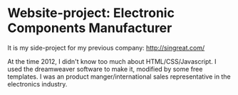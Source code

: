 # Website-project: Electronic Components Manufacturer
It is my side-project for my previous company: http://singreat.com/

At the time 2012, I didn't know too much about HTML/CSS/Javascript. I used the dreamweaver software to make it, modified by some free templates. I was an product manger/international sales representative in the electronics industry.
